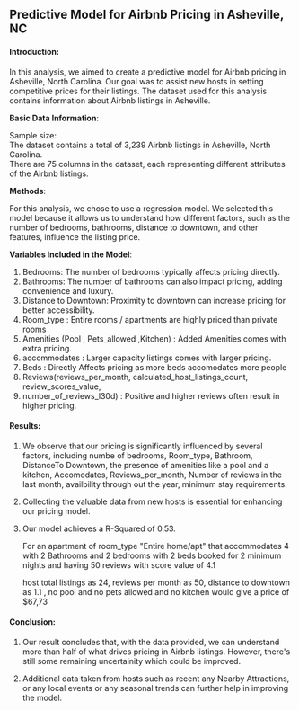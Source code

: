 
## Predictive Model for Airbnb Pricing in Asheville, NC

#### Introduction:

In this analysis, we aimed to create a predictive model for Airbnb pricing in Asheville, North Carolina. Our goal was to assist new hosts in setting competitive prices for their listings. The dataset used for this analysis contains information about Airbnb listings in Asheville.

**Basic Data Information**:

Sample size:\
The dataset contains a total of 3,239 Airbnb listings in Asheville, North Carolina.\
There are 75 columns in the dataset, each representing different attributes of the Airbnb listings.

**Methods**:

For this analysis, we chose to use a regression model. We selected this model because it allows us to understand how different factors, such as the number of bedrooms, bathrooms, distance to downtown, and other features, influence the listing price.

**Variables Included in the Model**:

1.  Bedrooms: The number of bedrooms typically affects pricing directly.
2.  Bathrooms: The number of bathrooms can also impact pricing, adding convenience and luxury.
3.  Distance to Downtown: Proximity to downtown can increase pricing for better accessibility.
4.  Room_type : Entire rooms / apartments are highly priced than private rooms
5.  Amenities (Pool , Pets_allowed ,Kitchen) : Added Amenities comes with extra pricing.
6.  accommodates : Larger capacity listings comes with larger pricing.
7.  Beds : Directly Affects pricing as more beds accomodates more people
8.  Reviews(reviews_per_month, calculated_host_listings_count, review_scores_value,
9.  number_of_reviews_l30d) : Positive and higher reviews often result in higher pricing.

#### Results:

1.  We observe that our pricing is significantly influenced by several factors, including numbe of bedrooms, Room_type, Bathroom, DistanceTo Downtown, the presence of amenities like a pool and a kitchen, Accomodates, Reviews_per_month, Number of reviews in the last month, availbility through out the year, minimum stay requirements.

2.  Collecting the valuable data from new hosts is essential for enhancing our pricing model.

3.  Our model achieves a R-Squared of 0.53.

    For an apartment of room_type "Entire home/apt" that accommodates 4 with 2 Bathrooms and 2 bedrooms with 2 beds booked for 2 minimum nights and having 50 reviews with score value of 4.1

    host total listings as 24, reviews per month as 50, distance to downtown as 1.1 , no pool and no pets allowed and no kitchen would give a price of \$67,73

#### Conclusion:

1.  Our result concludes that, with the data provided, we can understand more than half of what drives pricing in Airbnb listings. However, there's still some remaining uncertainity which could be improved.

2.  Additional data taken from hosts such as recent any Nearby Attractions, or any local events or any seasonal trends can further help in improving the model.

